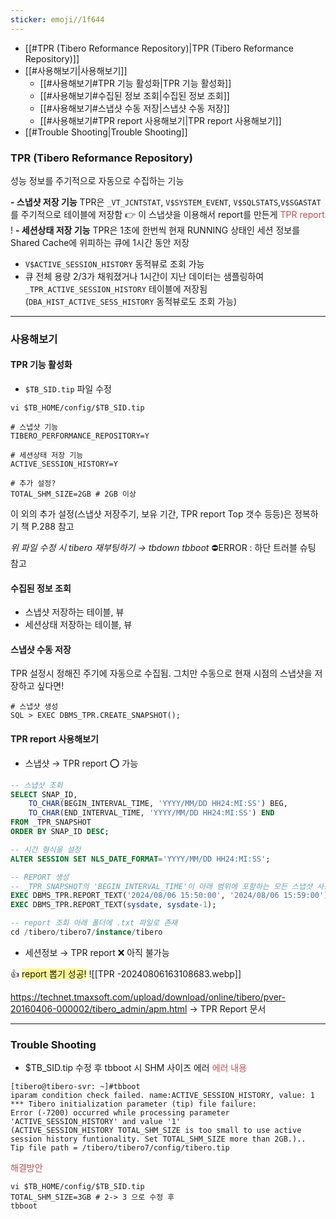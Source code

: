 ```yaml
---
sticker: emoji//1f644
---
```

- [[#TPR (Tibero Reformance Repository)|TPR (Tibero Reformance Repository)]]
- [[#사용해보기|사용해보기]]
	- [[#사용해보기#TPR 기능 활성화|TPR 기능 활성화]]
	- [[#사용해보기#수집된 정보 조회|수집된 정보 조회]]
	- [[#사용해보기#스냅샷 수동 저장|스냅샷 수동 저장]]
	- [[#사용해보기#TPR report 사용해보기|TPR report 사용해보기]]
- [[#Trouble Shooting|Trouble Shooting]]

### TPR (Tibero Reformance Repository) 
성능 정보를 주기적으로 자동으로 수집하는 기능

**- 스냅샷 저장 기능**
  TPR은 `_VT_JCNTSTAT`, `V$SYSTEM_EVENT`, `V$SQLSTATS`,`V$SGASTAT` 를 주기적으로 테이블에 저장함
  👉 이 스냅샷을 이용해서 report를 만든게 <font color="#c0504d">TPR report</font> !
**- 세션상태 저장 기능**
  TPR은 1초에 한번씩 현재 RUNNING 상태인 세션 정보를 Shared Cache에 위피하는 큐에 1시간 동안 저장
  - `V$ACTIVE_SESSION_HISTORY` 동적뷰로 조회 가능
  - 큐 전체 용량 2/3가 채워졌거나 1시간이 지난 데이터는 샘플링하여`_TPR_ACTIVE_SESSION_HISTORY` 테이블에 저장됨 (`DBA_HIST_ACTIVE_SESS_HISTORY` 동적뷰로도 조회 가능)
  
---
### 사용해보기
#### TPR 기능 활성화
- `$TB_SID.tip` 파일 수정
```Shell
vi $TB_HOME/config/$TB_SID.tip

# 스냅샷 기능
TIBERO_PERFORMANCE_REPOSITORY=Y

# 세션상태 저장 기능
ACTIVE_SESSION_HISTORY=Y

# 추가 설정?
TOTAL_SHM_SIZE=2GB # 2GB 이상
```
이 외의 추가 설정(스냅샷 저장주기, 보유 기간, TPR report Top 갯수 등등)은 정복하기 책 P.288 참고

*위 파일 수정 시 tibero 재부팅하기 → tbdown tbboot*
⛔ERROR : 하단 트러블 슈팅 참고

#### 수집된 정보 조회
- 스냅샷 저장하는 테이블, 뷰
- 세션상태 저장하는 테이블, 뷰

#### 스냅샷 수동 저장
TPR 설정시 정해진 주기에 자동으로 수집됨. 그치만 수동으로 현재 시점의 스냅샷을 저장하고 싶다면!
```Shell
# 스냅샷 생성
SQL > EXEC DBMS_TPR.CREATE_SNAPSHOT();
```

#### TPR report 사용해보기
- 스냅샷 → TPR report   ⭕ 가능
```sql
-- 스냅샷 조회
SELECT SNAP_ID,
	TO_CHAR(BEGIN_INTERVAL_TIME, 'YYYY/MM/DD HH24:MI:SS') BEG,
	TO_CHAR(END_INTERVAL_TIME, 'YYYY/MM/DD HH24:MI:SS') END
FROM _TPR_SNAPSHOT
ORDER BY SNAP_ID DESC;

-- 시간 형식을 설정
ALTER SESSION SET NLS_DATE_FORMAT='YYYY/MM/DD HH24:MI:SS';

-- REPORT 생성
-- _TPR_SNAPSHOT의 'BEGIN_INTERVAL_TIME'이 아래 범위에 포함하는 모든 스냅샷 사용
EXEC DBMS_TPR.REPORT_TEXT('2024/08/06 15:50:00', '2024/08/06 15:59:00');
EXEC DBMS_TPR.REPORT_TEXT(sysdate, sysdate-1);

-- report 조회 아래 폴더에 .txt 파일로 존재
cd /tibero/tibero7/instance/tibero
```

- 세션정보 → TPR report   ❌ 아직 불가능

👍 <span style="background:#fff88f">report 뽑기 성공!</span>
![[TPR -20240806163108683.webp]]


https://technet.tmaxsoft.com/upload/download/online/tibero/pver-20160406-000002/tibero_admin/apm.html
→ TPR Report 문서

---
### Trouble Shooting
- $TB_SID.tip 수정 후 tbboot 시 SHM 사이즈 에러
<font color="#c0504d">에러 내용</font>
```Shell
[tibero@tibero-svr: ~]#tbboot
iparam condition check failed. name:ACTIVE_SESSION_HISTORY, value: 1
*** Tibero initialization parameter (tip) file failure:
Error (-7200) occurred while processing parameter 'ACTIVE_SESSION_HISTORY' and value '1'    
(ACTIVE_SESSION_HISTORY TOTAL_SHM_SIZE is too small to use active session history funtionality. Set TOTAL_SHM_SIZE more than 2GB.)..
Tip file path = /tibero/tibero7/config/tibero.tip
```

<font color="#c0504d">해결방안</font>
```Shell
vi $TB_HOME/config/$TB_SID.tip
TOTAL_SHM_SIZE=3GB # 2-> 3 으로 수정 후
tbboot
```
